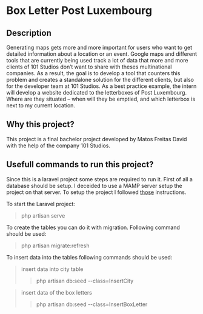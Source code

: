 # Box Letter Post Luxembourg
## Description
Generating maps gets more and more important for users who want to get detailed information about a location or an event. Google maps and different tools that are currently being used track a lot of data that more and more clients of 101 Studios don’t want to share with theses multinational companies. As a result, the goal is to develop a tool that counters this problem and creates a standalone solution for the different clients, but also for the developer team at 101 Studios. As a best practice example, the intern will develop a website dedicated to the letterboxes of Post Luxembourg. Where are they situated – when will they be emptied, and which letterbox is next to my current location.
## Why this project?
This project is a final bachelor project developed by Matos Freitas David with the help of the company 101 Studios.
## Usefull commands to run this project?
Since this is a laravel project some steps are required to run it. First of all a database should be setup. I deceided to use a MAMP server setup the project on that server. To setup the project I followed [those](https://5balloons.info/how-to-install-laravel-with-mamp-on-mac-os/) instructions.

To start the Laravel project:
> php artisan serve

To create the tables you can do it with migration. Following command should be used:
> php artisan migrate:refresh

To insert data into the tables following commands should be used:
> insert data into city table
>> php artisan db:seed --class=InsertCity

> insert data of the box letters
>> php artisan db:seed --class=InsertBoxLetter

